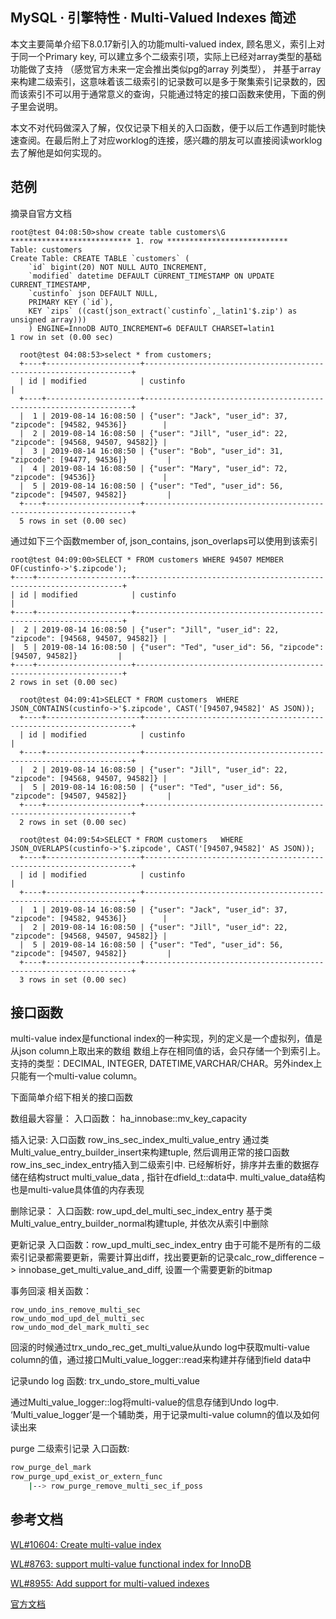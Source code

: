 ## MySQL · 引擎特性 · Multi-Valued Indexes 简述


本文主要简单介绍下8.0.17新引入的功能multi-valued index, 顾名思义，索引上对于同一个Primary key, 可以建立多个二级索引项，实际上已经对array类型的基础功能做了支持 （感觉官方未来一定会推出类似pg的array 列类型）， 并基于array来构建二级索引，这意味着该二级索引的记录数可以是多于聚集索引记录数的，因而该索引不可以用于通常意义的查询，只能通过特定的接口函数来使用，下面的例子里会说明。  


本文不对代码做深入了解，仅仅记录下相关的入口函数，便于以后工作遇到时能快速查阅。在最后附上了对应worklog的连接，感兴趣的朋友可以直接阅读worklog去了解他是如何实现的。  

## 范例

摘录自官方文档  

```LANG
root@test 04:08:50>show create table customers\G
*************************** 1. row ***************************
Table: customers
Create Table: CREATE TABLE `customers` (
    `id` bigint(20) NOT NULL AUTO_INCREMENT,
    `modified` datetime DEFAULT CURRENT_TIMESTAMP ON UPDATE CURRENT_TIMESTAMP,
    `custinfo` json DEFAULT NULL,
    PRIMARY KEY (`id`),
    KEY `zips` ((cast(json_extract(`custinfo`,_latin1'$.zip') as unsigned array)))
    ) ENGINE=InnoDB AUTO_INCREMENT=6 DEFAULT CHARSET=latin1
1 row in set (0.00 sec)

  root@test 04:08:53>select * from customers;
  +----+---------------------+-------------------------------------------------------------------+
  | id | modified            | custinfo                                                          |
  +----+---------------------+-------------------------------------------------------------------+
  |  1 | 2019-08-14 16:08:50 | {"user": "Jack", "user_id": 37, "zipcode": [94582, 94536]}        |
  |  2 | 2019-08-14 16:08:50 | {"user": "Jill", "user_id": 22, "zipcode": [94568, 94507, 94582]} |
  |  3 | 2019-08-14 16:08:50 | {"user": "Bob", "user_id": 31, "zipcode": [94477, 94536]}         |
  |  4 | 2019-08-14 16:08:50 | {"user": "Mary", "user_id": 72, "zipcode": [94536]}               |
  |  5 | 2019-08-14 16:08:50 | {"user": "Ted", "user_id": 56, "zipcode": [94507, 94582]}         |
  +----+---------------------+-------------------------------------------------------------------+
  5 rows in set (0.00 sec)

```

通过如下三个函数member of, json_contains, json_overlaps可以使用到该索引  

```LANG
root@test 04:09:00>SELECT * FROM customers WHERE 94507 MEMBER OF(custinfo->'$.zipcode');
+----+---------------------+-------------------------------------------------------------------+
| id | modified            | custinfo                                                          |
+----+---------------------+-------------------------------------------------------------------+
|  2 | 2019-08-14 16:08:50 | {"user": "Jill", "user_id": 22, "zipcode": [94568, 94507, 94582]} |
|  5 | 2019-08-14 16:08:50 | {"user": "Ted", "user_id": 56, "zipcode": [94507, 94582]}         |
+----+---------------------+-------------------------------------------------------------------+
2 rows in set (0.00 sec)

  root@test 04:09:41>SELECT * FROM customers  WHERE JSON_CONTAINS(custinfo->'$.zipcode', CAST('[94507,94582]' AS JSON));
  +----+---------------------+-------------------------------------------------------------------+
  | id | modified            | custinfo                                                          |
  +----+---------------------+-------------------------------------------------------------------+
  |  2 | 2019-08-14 16:08:50 | {"user": "Jill", "user_id": 22, "zipcode": [94568, 94507, 94582]} |
  |  5 | 2019-08-14 16:08:50 | {"user": "Ted", "user_id": 56, "zipcode": [94507, 94582]}         |
  +----+---------------------+-------------------------------------------------------------------+
  2 rows in set (0.00 sec)

  root@test 04:09:54>SELECT * FROM customers   WHERE JSON_OVERLAPS(custinfo->'$.zipcode', CAST('[94507,94582]' AS JSON));
  +----+---------------------+-------------------------------------------------------------------+
  | id | modified            | custinfo                                                          |
  +----+---------------------+-------------------------------------------------------------------+
  |  1 | 2019-08-14 16:08:50 | {"user": "Jack", "user_id": 37, "zipcode": [94582, 94536]}        |
  |  2 | 2019-08-14 16:08:50 | {"user": "Jill", "user_id": 22, "zipcode": [94568, 94507, 94582]} |
  |  5 | 2019-08-14 16:08:50 | {"user": "Ted", "user_id": 56, "zipcode": [94507, 94582]}         |
  +----+---------------------+-------------------------------------------------------------------+
  3 rows in set (0.00 sec)

```

## 接口函数

multi-value index是functional index的一种实现，列的定义是一个虚拟列，值是从json column上取出来的数组
数组上存在相同值的话，会只存储一个到索引上。支持的类型：DECIMAL, INTEGER, DATETIME,VARCHAR/CHAR。另外index上只能有一个multi-value column。  


下面简单介绍下相关的接口函数  


数组最大容量：
入口函数： ha_innobase::mv_key_capacity  


插入记录:
入口函数 row_ins_sec_index_multi_value_entry
通过类Multi_value_entry_builder_insert来构建tuple, 然后调用正常的接口函数row_ins_sec_index_entry插入到二级索引中.
已经解析好，排序并去重的数据存储在结构struct multi_value_data , 指针在dfield_t::data中. multi_value_data结构也是multi-value具体值的内存表现  


删除记录：
入口函数: row_upd_del_multi_sec_index_entry
基于类Multi_value_entry_builder_normal构建tuple, 并依次从索引中删除  


更新记录
入口函数：row_upd_multi_sec_index_entry
由于可能不是所有的二级索引记录都需要更新，需要计算出diff，找出要更新的记录calc_row_difference –> innobase_get_multi_value_and_diff, 设置一个需要更新的bitmap  


事务回滚
相关函数：  

```LANG
row_undo_ins_remove_multi_sec
row_undo_mod_upd_del_multi_sec
row_undo_mod_del_mark_multi_sec

```


回滚的时候通过trx_undo_rec_get_multi_value从undo log中获取multi-value column的值，通过接口Multi_value_logger::read来构建并存储到field data中  


记录undo log
函数: trx_undo_store_multi_value  


通过Multi_value_logger::log将multi-value的信息存储到Undo log中. ‘Multi_value_logger’是一个辅助类，用于记录multi-value column的值以及如何读出来  


purge 二级索引记录
入口函数:  

```bash
row_purge_del_mark
row_purge_upd_exist_or_extern_func
    |--> row_purge_remove_multi_sec_if_poss

```

## 参考文档

[WL#10604: Create multi-value index][0]  


[WL#8763: support multi-value functional index for InnoDB][1]  


[WL#8955: Add support for multi-valued indexes][2]  


[官方文档][3]  


[0]: https://yq.aliyun.com/go/articleRenderRedirect?spm=a2c4e.11153940.0.0.51ea6296s7kpxq&url=https%3A%2F%2Fdev.mysql.com%2Fworklog%2Ftask%2F%3Fid%3D10604
[1]: https://yq.aliyun.com/go/articleRenderRedirect?spm=a2c4e.11153940.0.0.51ea6296s7kpxq&url=https%3A%2F%2Fdev.mysql.com%2Fworklog%2Ftask%2F%3Fid%3D8763
[2]: https://yq.aliyun.com/go/articleRenderRedirect?spm=a2c4e.11153940.0.0.51ea6296s7kpxq&url=https%3A%2F%2Fdev.mysql.com%2Fworklog%2Ftask%2F%3Fid%3D8955
[3]: https://yq.aliyun.com/go/articleRenderRedirect?spm=a2c4e.11153940.0.0.51ea6296s7kpxq&url=https%3A%2F%2Fdev.mysql.com%2Fdoc%2Frefman%2F8.0%2Fen%2Fcreate-index.html%23create-index-multi-valued